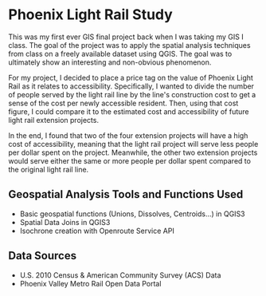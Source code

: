 # Phoenix Light Rail Study

This was my first ever GIS final project back when I was taking my GIS I class. The goal of the project was to apply the spatial analysis techniques from class on a freely available dataset using QGIS. The goal was to ultimately show an interesting and non-obvious phenomenon. 

For my project, I decided to place a price tag on the value of Phoenix Light Rail as it relates to accessibility. Specifically, I wanted to divide the number of people served by the light rail line by the line's construction cost to get a sense of the cost per newly accessible resident. Then, using that cost figure, I could compare it to the estimated cost and accessibility of future light rail extension projects.

In the end, I found that two of the four extension projects will have a high cost of accessibility, meaning that the light rail project will serve less people per dollar spent on the project. Meanwhile, the other two extension projects would serve either the same or more people per dollar spent compared to the original light rail line.

## Geospatial Analysis Tools and Functions Used
* Basic geospatial functions (Unions, Dissolves, Centroids...) in QGIS3 
* Spatial Data Joins in QGIS3 
* Isochrone creation with Openroute Service API

## Data Sources
* U.S. 2010 Census & American Community Survey (ACS) Data
* Phoenix Valley Metro Rail Open Data Portal
